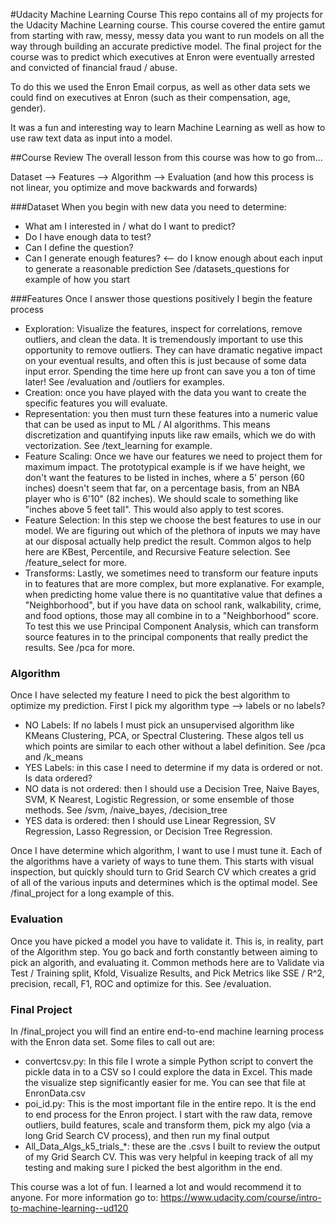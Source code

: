 #Udacity Machine Learning Course
This repo contains all of my projects for the Udacity Machine Learning course.
This course covered the entire gamut from starting with raw, messy, messy data
you want to run models on all the way through building an accurate predictive model.
The final project for the course was to predict which executives at Enron were
eventually arrested and convicted of financial fraud / abuse.

To do this we used the Enron Email corpus, as well as other data sets we could
find on executives at Enron (such as their compensation, age, gender).

It was a fun and interesting way to learn Machine Learning as well as how to use
raw text data as input into a model.

##Course Review
The overall lesson from this course was how to go from...

Dataset --> Features --> Algorithm --> Evaluation
(and how this process is not linear, you optimize and move backwards and forwards)

###Dataset
When you begin with new data you need to determine:
* What am I interested in / what do I want to predict?
* Do I have enough data to test?
* Can I define the question?
* Can I generate enough features? <-- do I know enough about each input to generate a reasonable prediction
See /datasets_questions for example of how you start

###Features
Once I answer those questions positively I begin the feature process
* Exploration: Visualize the features, inspect for correlations, remove outliers, and clean the data. It is tremendously important to use this opportunity to remove outliers. They can have dramatic negative impact on your eventual results, and often this is just because of some data input error. Spending the time here up front can save you a ton of time later! See /evaluation and /outliers for examples.
* Creation: once you have played with the data you want to create the specific features you will evaluate.
* Representation: you then must turn these features into a numeric value that can be used as input to ML / AI algorithms. This means discretization and quantifying inputs like raw emails, which we do with vectorization. See /text_learning for example.
* Feature Scaling: Once we have our features we need to project them for maximum impact. The prototypical example is if we have height, we don't want the features to be listed in inches, where a 5' person (60 inches) doesn't seem that far, on a percentage basis, from an NBA player who is 6'10" (82 inches). We should scale to something like "inches above 5 feet tall". This would also apply to test scores.
* Feature Selection: In this step we choose the best features to use in our model. We are figuring out which of the plethora of inputs we may have at our disposal actually help predict the result. Common algos to help here are KBest, Percentile, and Recursive Feature selection. See /feature_select for more.
* Transforms: Lastly, we sometimes need to transform our feature inputs in to features that are more complex, but more explanative. For example, when predicting home value there is no quantitative value that defines a "Neighborhood", but if you have data on school rank, walkability, crime, and food options, those may all combine in to a "Neighborhood" score. To test this we use Principal Component Analysis, which can transform source features in to the principal components that really predict the results. See /pca for more.

### Algorithm
Once I have selected my feature I need to pick the best algorithm to optimize my prediction.
First I pick my algorithm type --> labels or no labels?
* NO Labels: If no labels I must pick an unsupervised algorithm like KMeans Clustering, PCA, or Spectral Clustering. These algos tell us which points are similar to each other without a label definition. See /pca and /k_means
* YES Labels: in this case I need to determine if my data is ordered or not.
Is data ordered?
* NO data is not ordered: then I should use a Decision Tree, Naive Bayes, SVM, K Nearest, Logistic Regression, or some ensemble of those methods. See /svm, /naive_bayes, /decision_tree
* YES data is ordered: then I should use Linear Regression, SV Regression, Lasso Regression, or Decision Tree Regression.

Once I have determine which algorithm, I want to use I must tune it. Each of the algorithms have a variety of ways to tune them. This starts with visual inspection, but quickly should turn to Grid Search CV which creates a grid of all of the various inputs and determines which is the optimal model. See /final_project for a long example of this.

### Evaluation
Once you have picked a model you have to validate it. This is, in reality, part of the Algorithm step. You go back and forth constantly between aiming to pick an algorith, and evaluating it. Common methods here are to Validate via Test / Training split, Kfold, Visualize Results, and Pick Metrics like SSE / R^2, precision, recall, F1, ROC and optimize for this. See /evaluation.

### Final Project
In /final_project you will find an entire end-to-end machine learning process with the Enron data set. Some files to call out are:
* convertcsv.py: In this file I wrote a simple Python script to convert the pickle data in to a CSV so I could explore the data in Excel. This made the visualize step significantly easier for me. You can see that file at EnronData.csv
* poi_id.py: This is the most important file in the entire repo. It is the end to end process for the Enron project. I start with the raw data, remove outliers, build features, scale and transform them, pick my algo (via a long Grid Search CV process), and then run my final output
* All_Data_Algs_k5_trials_*: these are the .csvs I built to review the output of my Grid Search CV. This was very helpful in keeping track of all my testing and making sure I picked the best algorithm in the end. 

This course was a lot of fun. I learned a lot and would recommend it to anyone. For more information go to: https://www.udacity.com/course/intro-to-machine-learning--ud120

